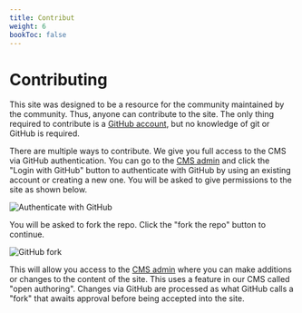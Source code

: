 ```yaml
---
title: Contribut
weight: 6
bookToc: false
---
```


# Contributing

This site was designed to be a resource for the community maintained by the community. Thus, anyone can contribute to the site. The only thing required to contribute is a [GitHub account](https://github.com/), but no knowledge of git or GitHub is required.

There are multiple ways to contribute. We give you full access to the CMS via GitHub authentication. You can go to the [CMS admin](/admin/) and click the "Login with GitHub" button to authenticate with GitHub by using an existing account or creating a new one. You will be asked to give permissions to the site as shown below.

![Authenticate with GitHub](/images/authorization.png)

You will be asked to fork the repo. Click the "fork the repo" button to continue.

![GitHub fork](/images/fork.png)

This will allow you access to the [CMS admin](/admin/) where you can make additions or changes to the content of the site. This uses a feature in our CMS called "open authoring". Changes via GitHub are processed as what GitHub calls a "fork" that awaits approval before being accepted into the site.